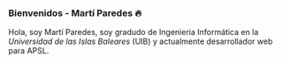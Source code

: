 [//]: <> (Read me sobre mi página de GitHub)
### **Bienvenidos - Martí Paredes 🔥** ###

Hola, soy Martí Paredes, soy gradudo de Ingenieria Informática en la
*Universidad de las Islas Baleares* (UIB) y actualmente desarrollador web para APSL.
